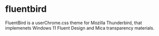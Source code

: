 # fluentbird
FluentBird is a userChrome.css theme for Mozilla Thunderbird, that implemenets Windows 11 Fluent Design and Mica transparency materials.
